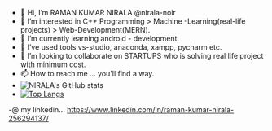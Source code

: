 - 👋 Hi, I’m RAMAN KUMAR NIRALA @nirala-noir
- 👀 I’m interested in C++ Programming > Machine -Learning(real-life projects) > Web-Development(MERN).
- 🌱 I’m currently learning android - development.
- 🌱 I’ve used tools vs-studio, anaconda, xampp, pycharm etc.
- 💞️ I’m looking to collaborate on STARTUPS who is solving real life project with minimum cost.
- 📫 How to reach me ... you'll find a way.
- ![NIRALA's GitHub stats](https://github-readme-stats.vercel.app/api?username=nirala-noir&show_icons=true&theme=dracula)
- [![Top Langs](https://github-readme-stats.vercel.app/api/top-langs/?username=nirala-noir&exclude_repo=github-readme-stats,nirala-noir.github.io)](https://github.com/nirala-noir/github-readme-stats)



<!---
nirala-noir/nirala-noir is a ✨ special ✨ repository because its `README.md` (this file) appears on your GitHub profile.
You can click the Preview link to take a look at your changes.
--->
-@ my linkedin... https://www.linkedin.com/in/raman-kumar-nirala-256294137/
